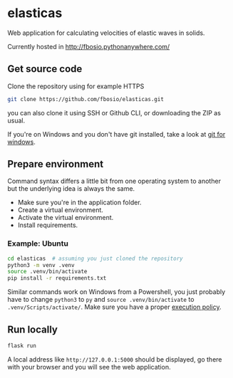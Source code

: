 # elasticas
Web application for calculating velocities of elastic waves in solids.

Currently hosted in http://fbosio.pythonanywhere.com/


## Get source code
Clone the repository using for example HTTPS
```bash
git clone https://github.com/fbosio/elasticas.git
```
you can also clone it using SSH or Github CLI, or downloading the ZIP as usual.

If you're on Windows and you don't have git installed, take a look at [git for windows](https://gitforwindows.org/).

## Prepare environment
Command syntax differs a little bit from one operating system to another but the underlying idea is always the same.

* Make sure you're in the application folder.
* Create a virtual environment.
* Activate the virtual environment.
* Install requirements.

### Example: Ubuntu
```bash
cd elasticas  # assuming you just cloned the repository
python3 -m venv .venv
source .venv/bin/activate
pip install -r requirements.txt
```

Similar commands work on Windows from a Powershell, you just probably have to change `python3` to `py` and `source .venv/bin/activate` to `.venv/Scripts/activate/`.
Make sure you have a proper [execution policy](https://docs.microsoft.com/en-us/powershell/module/microsoft.powershell.core/about/about_execution_policies).

## Run locally
```bash
flask run
```
A local address like `http://127.0.0.1:5000` should be displayed, go there with your browser and you will see the web application.

